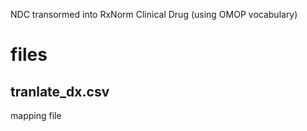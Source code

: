 NDC transormed into RxNorm Clinical Drug (using OMOP vocabulary)


# files

## tranlate_dx.csv
mapping file